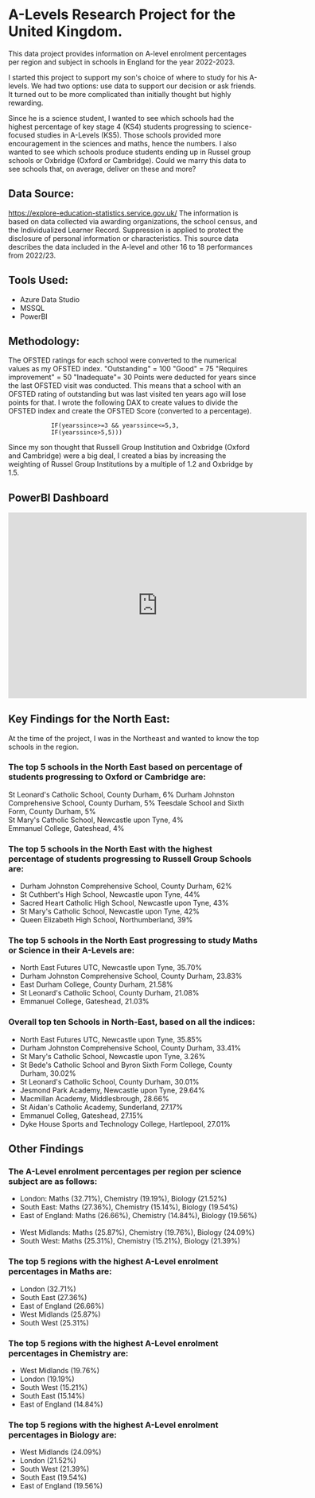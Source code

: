 # A-Levels Research Project for the United Kingdom.

This data project provides information on A-level enrolment percentages per region and subject in schools in England for the year 2022-2023.

I started this project to support my son's choice of where to study for his A-levels. We had two options: use data to support our decision or ask friends. It turned out to be more complicated than initially thought but highly rewarding. 

Since he is a science student, I wanted to see which schools had the highest percentage of key stage 4 (KS4) students progressing to science-focused studies in A-Levels (KS5). Those schools provided more encouragement in the sciences and maths, hence the numbers. I also wanted to see which schools produce students ending up in Russel group schools or Oxbridge (Oxford or Cambridge). Could we marry this data to see schools that, on average, deliver on these and more? 


## Data Source: 
https://explore-education-statistics.service.gov.uk/ 
The information is based on data collected via awarding organizations, the school census, and the Individualized Learner Record.
Suppression is applied to protect the disclosure of personal information or characteristics.
This source data describes the data included in the A-level and other 16 to 18 performances from 2022/23.


## Tools Used:
* Azure Data Studio
* MSSQL
* PowerBI


## Methodology:
The OFSTED ratings for each school were converted to the numerical values as my OFSTED index.
"Outstanding" = 100
"Good" = 75
"Requires improvement" = 50
"Inadequate"= 30
Points were deducted for years since the last OFSTED visit was conducted. This means that a school with an OFSTED rating of outstanding but was last visited ten years ago will lose points for that. I wrote the following DAX to create values to divide the OFSTED index and create the OFSTED Score (converted to a percentage).
```	IF(yearssince >= 1 && yearssince <=2,1,
            IF(yearssince>=3 && yearssince<=5,3,
            IF(yearssince>5,5)))
```
Since my son thought that Russell Group Institution and Oxbridge (Oxford and Cambridge) were a big deal, I created a bias by increasing the weighting of Russel Group Institutions by a multiple of 1.2 and Oxbridge by 1.5. 


## PowerBI Dashboard
<iframe title="A_Levels_Project_2024" width="600" height="373.5" src="https://app.powerbi.com/view?r=eyJrIjoiY2I0ZTYyOTUtY2NmYi00ZDE2LThiMDktY2E5OTRhMjg1MDBkIiwidCI6IjliNGE1Yjc1LTE5N2ItNGNkMS1hNTQwLTg5YWRjMTQxYWYxMCJ9" frameborder="0" allowFullScreen="true"></iframe>

## Key Findings for the North East:
At the time of the project, I was in the Northeast and wanted to know the top schools in the region. 


### The top 5 schools in the North East based on percentage of students progressing to Oxford or Cambridge are: 
St Leonard's Catholic School, County Durham, 6%
Durham Johnston Comprehensive School, County Durham, 5% 
Teesdale School and Sixth Form, County Durham, 5%	 
St Mary's Catholic School, Newcastle upon Tyne, 4%	 
Emmanuel College, Gateshead, 4%	 

  
### The top 5 schools in the North East with the highest percentage of students progressing to Russell Group Schools are:
* Durham Johnston Comprehensive School, County Durham, 62%	 
* St Cuthbert's High School, Newcastle upon Tyne, 44%	 
* Sacred Heart Catholic High School, Newcastle upon Tyne, 43%	 
* St Mary's Catholic School, Newcastle upon Tyne, 42%	 
* Queen Elizabeth High School, Northumberland, 39%	 


### The top 5 schools in the North East progressing to study Maths or Science in their A-Levels are:
* North East Futures UTC, Newcastle upon Tyne, 35.70%	 
* Durham Johnston Comprehensive School, County Durham, 23.83%	 
* East Durham College, County Durham, 21.58% 
* St Leonard's Catholic School, County Durham, 21.08%	 
* Emmanuel College, Gateshead, 21.03%	

     
### Overall top ten Schools in North-East, based on all the indices:
* North East Futures UTC, Newcastle upon Tyne, 35.85%	 
* Durham Johnston Comprehensive School, County Durham, 33.41%	 
* St Mary's Catholic School, Newcastle upon Tyne, 3.26%	 
* St Bede's Catholic School and Byron Sixth Form College, County Durham,  30.02%	 
* St Leonard's Catholic School, County Durham, 30.01%	 
* Jesmond Park Academy, Newcastle upon Tyne, 29.64%	 
* Macmillan Academy, Middlesbrough, 28.66%	 
* St Aidan's Catholic Academy, Sunderland, 27.17%	 
* Emmanuel Colleg, Gateshead, 27.15%	 
* Dyke House Sports and Technology College, Hartlepool, 27.01%	 

  
## Other Findings

### The A-Level enrolment percentages per region per science subject are as follows: ​
* London: Maths (32.71%), Chemistry (19.19%), Biology (21.52%) ​
* South East: Maths (27.36%), Chemistry (15.14%), Biology (19.54%) ​
* East of England: Maths (26.66%), Chemistry (14.84%), Biology (19.56%) ​
* West Midlands: Maths (25.87%), Chemistry (19.76%), Biology (24.09%) ​
* South West: Maths (25.31%), Chemistry (15.21%), Biology (21.39%)​


### The top 5 regions with the highest A-Level enrolment percentages in Maths are:
* London (32.71%)
* South East (27.36%) ​
* East of England (26.66%) ​
* West Midlands (25.87%) ​
* South West (25.31%) ​


### The top 5 regions with the highest A-Level enrolment percentages in Chemistry are:
* West Midlands (19.76%) ​
* London (19.19%)
* South West (15.21%) ​
* South East (15.14%) ​
* East of England (14.84%) ​


### The top 5 regions with the highest A-Level enrolment percentages in Biology are:
* West Midlands (24.09%) ​
* London (21.52%)
* South West (21.39%) ​
* South East (19.54%) ​
* East of England (19.56%) ​
